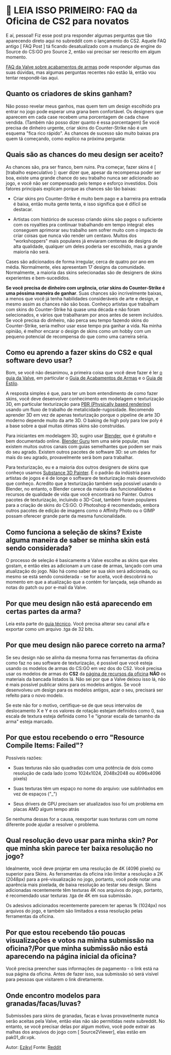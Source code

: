 # 🔰 LEIA ISSO PRIMEIRO: FAQ da Oficina de CS2 para novatos


E aí, pessoal! Fiz esse post pra responder algumas perguntas que tão aparecendo direto aqui no subreddit com o lançamento do CS2. Aquele FAQ antigo [ FAQ Post ] tá ficando desatualizado com a mudança de engine do Source do CS:GO pro Source 2, então vai precisar ser reescrito em algum momento.

[FAQ da Valve sobre acabamentos de armas](https://www.counter-strike.net/workshop/workshopfaq#weapons) pode responder algumas das suas dúvidas, mas algumas perguntas recentes não estão lá, então vou tentar respondê-las aqui.

## Quanto os criadores de skins ganham?
Não posso revelar meus ganhos, mas quem tem um design escolhido pra entrar no jogo pode esperar uma grana bem confortável. Os designers que aparecem em cada case recebem uma porcentagem de cada chave vendida. (Também não posso dizer quanto é essa porcentagem) Se você precisa de dinheiro urgente, criar skins do Counter-Strike não é um esquema "fica rico rápido". As chances de sucesso são muito baixas pra quem tá começando, como explico na próxima pergunta:

## Quais são as chances do meu design ser aceito?
As chances são, pra ser franco, bem ruins. Pra começar, fazer skins é [ [trabalho especulativo ]: quer dizer que, apesar da recompensa poder ser boa, existe uma grande chance do seu trabalho nunca ser adicionado ao jogo, e você não ser compensado pelo tempo e esforço investidos. Dois fatores principais explicam porque as chances são tão baixas:

- Criar skins pro Counter-Strike é muito bem pago e a barreira pra entrada é baixa, então muita gente tenta, e isso significa que é difícil se destacar.

- Artistas com histórico de sucesso criando skins são pagos o suficiente com os royalties pra continuar trabalhando em tempo integral: eles conseguem aprimorar seu trabalho sem sofrer muito com o impacto de criar coisas que nunca vão render um centavo. Muitos dos "workshoppers" mais populares já enviaram centenas de designs de alta qualidade, qualquer um deles poderia ser escolhido, mas a grande maioria não será.

Cases são adicionados de forma irregular, cerca de quatro por ano em média. Normalmente, eles apresentam 17 designs da comunidade. Normalmente, a maioria das skins selecionadas são de designers de skins experientes e bem-sucedidos.

__Se você precisa de dinheiro com urgência, criar skins do Counter-Strike é uma péssima maneira de ganhar__. Suas chances são incrivelmente baixas, a menos que você já tenha habilidades consideráveis de arte e design, e mesmo assim as chances não são boas. Conheço artistas que trabalham com skins do Counter-Strike há quase uma década e não foram selecionados, e vários que trabalharam por anos antes de serem incluídos. Se você precisa do dinheiro, não perca seu tempo fazendo skins do Counter-Strike, seria melhor usar esse tempo pra ganhar a vida. Na minha opinião, é melhor encarar o design de skins como um hobby com um pequeno potencial de recompensa do que como uma carreira séria.

## Como eu aprendo a fazer skins do CS2 e qual software devo usar?
Bom, se você não desanimou, a primeira coisa que você deve fazer é ler [o guia da Valve](https://www.counter-strike.net/workshop/workshop), em particular o [Guia de Acabamentos de Armas](https://www.counter-strike.net/workshop/workshopfinishes) e o [Guia de Estilo](https://www.counter-strike.net/workshop/workshopstyleguide).

A resposta simples é que, para ter um bom entendimento de como fazer skins, você deve desenvolver conhecimento em modelagem e texturização 3D, em particular texturização para [PBR (Physically based rendering)](https://www.youtube.com/watch?v=a4dURVZEi3E) usando um fluxo de trabalho de metalicidade-rugosidade. Recomendo aprender 3D em vez de apenas texturização porque o pipeline de arte 3D moderno depende muito da arte 3D. O baking de high poly para low poly é a base sobre a qual muitas ótimas skins são construídas.

Para iniciantes em modelagem 3D, sugiro usar [Blender](https://www.blender.org/), que é gratuito e bem documentado online. [Blender Guru](https://www.youtube.com/@blenderguru) tem uma série popular, mas existem muitos outros canais com guias semelhantes que podem ser mais do seu agrado. Existem outros pacotes de software 3D: se um deles for mais do seu agrado, provavelmente será bom para trabalhar.

Para texturização, eu e a maioria dos outros designers de skins que conheço usamos [Substance 3D Painter](https://store.steampowered.com/app/2199970/Substance_3D_Painter_2023/). É o padrão da indústria para artistas de jogos e é de longe o software de texturização mais desenvolvido que conheço. Acredito que a texturização também seja possível usando o Blender, no entanto, o Blender carece da maioria das funcionalidades e recursos de qualidade de vida que você encontrará no Painter. Outros pacotes de texturização, incluindo o 3D-Coat, também foram populares para a criação de skins do CS:GO. O Photoshop é recomendado, embora outros pacotes de edição de imagens como o Affinity Photo ou o GIMP possam oferecer grande parte da mesma funcionalidade.

## Como funciona a seleção de skins? Existe alguma maneira de saber se minha skin está sendo considerada?
O processo de seleção é basicamente a Valve escolhe as skins que eles gostam, e então eles as adicionam a um case de armas, lançado com uma atualização do jogo. Não há como saber se sua skin será adicionada, ou mesmo se está sendo considerada - se for aceita, você descobrirá no momento em que a atualização que a contém for lançada, seja olhando as notas do patch ou por e-mail da Valve.

## Por que meu design não está aparecendo em certas partes da arma?
Leia esta parte do [guia técnico](https://www.counter-strike.net/workshop/workshopfinishes#durability). Você precisa alterar seu canal alfa e exportar como um arquivo .tga de 32 bits.

## Por que meu design não parece correto na arma?
Se seu design não se alinha da mesma forma nas ferramentas da oficina como faz no seu software de texturização, é possível que você esteja usando os modelos de armas do CS:GO em vez dos do CS2. Você precisa usar os modelos de armas do __CS2__ da [página de recursos da oficina](https://www.counter-strike.net/workshop/workshopresources) __NÃO__ os materiais da bancada listados lá. Não sei por que a Valve deixou isso lá, não é mais possível publicar skins para os modelos antigos. Se você desenvolveu um design para os modelos antigos, azar o seu, precisará ser refeito para o novo modelo.

Se este não for o motivo, certifique-se de que seus intervalos de deslocamento X e Y e os valores de rotação estejam definidos como 0, sua escala de textura esteja definida como 1 e "ignorar escala de tamanho da arma" esteja marcado.

## Por que estou recebendo o erro "Resource Compile Items: Failed"?
Possíveis razões:

- Suas texturas não são quadradas com uma potência de dois como resolução de cada lado (como 1024x1024, 2048x2048 ou 4096x4096 pixels)

- Suas texturas têm um espaço no nome do arquivo: use sublinhados em vez de espaços ("_")

- Seus drivers de GPU precisam ser atualizados isso foi um problema em placas AMD algum tempo atrás

Se nenhuma dessas for a causa, reexportar suas texturas com um nome diferente pode ajudar a resolver o problema.

## Qual resolução devo usar para minha skin? Por que minha skin parece ter baixa resolução no jogo?
Idealmente, você deve projetar em uma resolução de 4K (4096 pixels) ou superior para Skins. As ferramentas da oficina irão limitar a resolução a 2K (2048px) para a pré-visualização no jogo, portanto, você pode notar uma aparência mais pixelada, de baixa resolução ao testar seu design. Skins adicionadas recentemente têm texturas 4K nos arquivos do jogo, portanto, é recomendado usar texturas .tga de 4K em sua submissão.

Os adesivos adicionados recentemente parecem ter apenas 1k (1024px) nos arquivos do jogo, e também são limitados a essa resolução pelas ferramentas da oficina.

## Por que estou recebendo tão poucas visualizações e votos na minha submissão na oficina?/Por que minha submissão não está aparecendo na página inicial da oficina?
Você precisa preencher suas informações de pagamento - o link está na sua página da oficina. Antes de fazer isso, sua submissão só será visível para pessoas que visitarem o link diretamente.

## Onde encontro modelos para granadas/facas/luvas?
Submissões para skins de granadas, facas e luvas provavelmente nunca serão aceitas pela Valve, então elas não são permitidas neste subreddit. No entanto, se você precisar delas por algum motivo, você pode extrair as malhas dos arquivos do jogo com [ Source2Viewer], elas estão em pak01_dir.vpk.

Autor: [Ezikyl](https://www.reddit.com/user/Ezikyl_/)
Fonte: [Reddit](https://www.reddit.com/r/csworkshop/comments/16xjrn8/read_this_first_cs2_workshop_faq_for_newcomers/?rdt=54025)

